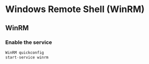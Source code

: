 # Windows Remote Shell \(WinRM\)

## WinRM

### Enable the service

```csharp
WinRM quickconfig
start-service winrm
```

